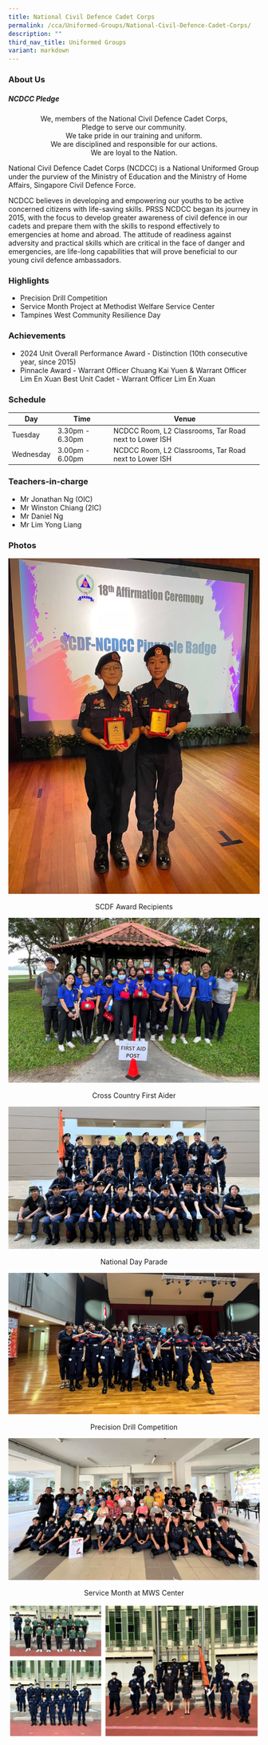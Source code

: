 ```yaml
---
title: National Civil Defence Cadet Corps
permalink: /cca/Uniformed-Groups/National-Civil-Defence-Cadet-Corps/
description: ""
third_nav_title: Uniformed Groups
variant: markdown
---
```

### **About Us**

##### **NCDCC Pledge**  
<center>
We, members of the National Civil Defence Cadet Corps,<br>
Pledge to serve our community.<br>
We take pride in our training and uniform.<br>
We are disciplined and responsible for our actions.<br>
We are loyal to the Nation.
</center>

National Civil Defence Cadet Corps (NCDCC) is a National Uniformed Group under the purview of the Ministry of Education and the Ministry of Home Affairs, Singapore Civil Defence Force.

NCDCC believes in developing and empowering our youths to be active concerned citizens with life-saving skills. PRSS NCDCC began its journey in 2015, with the focus to develop greater awareness of civil defence in our cadets and prepare them with the skills to respond effectively to emergencies at home and abroad. The attitude of readiness against adversity and practical skills which are critical in the face of danger and emergencies, are life-long capabilities that will prove beneficial to our young civil defence ambassadors.  

### **Highlights**

*  Precision Drill Competition
*  Service Month Project at Methodist Welfare Service Center
*  Tampines West Community Resilience Day

### **Achievements**

* 2024 Unit Overall Performance Award - Distinction (10th consecutive year, since 2015) 
* Pinnacle Award - Warrant Officer Chuang Kai Yuen &amp; Warrant Officer Lim En Xuan Best Unit Cadet - Warrant Officer Lim En Xuan

### **Schedule**

| Day | Time | Venue |
| -------- | -------- | -------- |
| Tuesday | 3.30pm - 6.30pm | NCDCC Room, L2 Classrooms, Tar Road next to Lower ISH |
| Wednesday | 3.00pm - 6.00pm | NCDCC Room, L2 Classrooms, Tar Road next to Lower ISH |

### **Teachers-in-charge**

* Mr Jonathan Ng (OIC)
* Mr Winston Chiang (2IC)
* Mr Daniel Ng
* Mr Lim Yong Liang

### **Photos**

![SCDF Award Recipients](/images/CCA/NDCC/ndcc04.JPG)
<center>SCDF Award Recipients</center>

![Cross Country First Aider](/images/CCA/NDCC/ndcc%2001.jpg)
<center>Cross Country First Aider</center>

![National Day Parade](/images/CCA/NDCC/ndcc%2002.jpg)
<center>National Day Parade</center>

![Precision Drill Competition](/images/CCA/NDCC/ndcc%2003.jpg)
<center>Precision Drill Competition</center>

![Service Month at MWS Center](/images/CCA/NDCC/ndcc%2005.jpg)
<center>Service Month at MWS Center</center>

![](/images/ncdcc.png)
